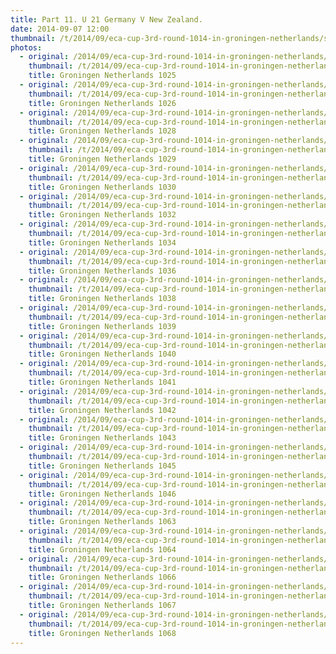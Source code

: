 ```yaml
---
title: Part 11. U 21 Germany V New Zealand.
date: 2014-09-07 12:00
thumbnail: /t/2014/09/eca-cup-3rd-round-1014-in-groningen-netherlands/sunday-07-09-2014/part-11-u-21-germany-v-new-zealand/groningen-netherlands-1025.jpg
photos:
  - original: /2014/09/eca-cup-3rd-round-1014-in-groningen-netherlands/sunday-07-09-2014/part-11-u-21-germany-v-new-zealand/groningen-netherlands-1025.jpg
    thumbnail: /t/2014/09/eca-cup-3rd-round-1014-in-groningen-netherlands/sunday-07-09-2014/part-11-u-21-germany-v-new-zealand/groningen-netherlands-1025.jpg
    title: Groningen Netherlands 1025
  - original: /2014/09/eca-cup-3rd-round-1014-in-groningen-netherlands/sunday-07-09-2014/part-11-u-21-germany-v-new-zealand/groningen-netherlands-1026.jpg
    thumbnail: /t/2014/09/eca-cup-3rd-round-1014-in-groningen-netherlands/sunday-07-09-2014/part-11-u-21-germany-v-new-zealand/groningen-netherlands-1026.jpg
    title: Groningen Netherlands 1026
  - original: /2014/09/eca-cup-3rd-round-1014-in-groningen-netherlands/sunday-07-09-2014/part-11-u-21-germany-v-new-zealand/groningen-netherlands-1028.jpg
    thumbnail: /t/2014/09/eca-cup-3rd-round-1014-in-groningen-netherlands/sunday-07-09-2014/part-11-u-21-germany-v-new-zealand/groningen-netherlands-1028.jpg
    title: Groningen Netherlands 1028
  - original: /2014/09/eca-cup-3rd-round-1014-in-groningen-netherlands/sunday-07-09-2014/part-11-u-21-germany-v-new-zealand/groningen-netherlands-1029.jpg
    thumbnail: /t/2014/09/eca-cup-3rd-round-1014-in-groningen-netherlands/sunday-07-09-2014/part-11-u-21-germany-v-new-zealand/groningen-netherlands-1029.jpg
    title: Groningen Netherlands 1029
  - original: /2014/09/eca-cup-3rd-round-1014-in-groningen-netherlands/sunday-07-09-2014/part-11-u-21-germany-v-new-zealand/groningen-netherlands-1030.jpg
    thumbnail: /t/2014/09/eca-cup-3rd-round-1014-in-groningen-netherlands/sunday-07-09-2014/part-11-u-21-germany-v-new-zealand/groningen-netherlands-1030.jpg
    title: Groningen Netherlands 1030
  - original: /2014/09/eca-cup-3rd-round-1014-in-groningen-netherlands/sunday-07-09-2014/part-11-u-21-germany-v-new-zealand/groningen-netherlands-1032.jpg
    thumbnail: /t/2014/09/eca-cup-3rd-round-1014-in-groningen-netherlands/sunday-07-09-2014/part-11-u-21-germany-v-new-zealand/groningen-netherlands-1032.jpg
    title: Groningen Netherlands 1032
  - original: /2014/09/eca-cup-3rd-round-1014-in-groningen-netherlands/sunday-07-09-2014/part-11-u-21-germany-v-new-zealand/groningen-netherlands-1034.jpg
    thumbnail: /t/2014/09/eca-cup-3rd-round-1014-in-groningen-netherlands/sunday-07-09-2014/part-11-u-21-germany-v-new-zealand/groningen-netherlands-1034.jpg
    title: Groningen Netherlands 1034
  - original: /2014/09/eca-cup-3rd-round-1014-in-groningen-netherlands/sunday-07-09-2014/part-11-u-21-germany-v-new-zealand/groningen-netherlands-1036.jpg
    thumbnail: /t/2014/09/eca-cup-3rd-round-1014-in-groningen-netherlands/sunday-07-09-2014/part-11-u-21-germany-v-new-zealand/groningen-netherlands-1036.jpg
    title: Groningen Netherlands 1036
  - original: /2014/09/eca-cup-3rd-round-1014-in-groningen-netherlands/sunday-07-09-2014/part-11-u-21-germany-v-new-zealand/groningen-netherlands-1038.jpg
    thumbnail: /t/2014/09/eca-cup-3rd-round-1014-in-groningen-netherlands/sunday-07-09-2014/part-11-u-21-germany-v-new-zealand/groningen-netherlands-1038.jpg
    title: Groningen Netherlands 1038
  - original: /2014/09/eca-cup-3rd-round-1014-in-groningen-netherlands/sunday-07-09-2014/part-11-u-21-germany-v-new-zealand/groningen-netherlands-1039.jpg
    thumbnail: /t/2014/09/eca-cup-3rd-round-1014-in-groningen-netherlands/sunday-07-09-2014/part-11-u-21-germany-v-new-zealand/groningen-netherlands-1039.jpg
    title: Groningen Netherlands 1039
  - original: /2014/09/eca-cup-3rd-round-1014-in-groningen-netherlands/sunday-07-09-2014/part-11-u-21-germany-v-new-zealand/groningen-netherlands-1040.jpg
    thumbnail: /t/2014/09/eca-cup-3rd-round-1014-in-groningen-netherlands/sunday-07-09-2014/part-11-u-21-germany-v-new-zealand/groningen-netherlands-1040.jpg
    title: Groningen Netherlands 1040
  - original: /2014/09/eca-cup-3rd-round-1014-in-groningen-netherlands/sunday-07-09-2014/part-11-u-21-germany-v-new-zealand/groningen-netherlands-1041.jpg
    thumbnail: /t/2014/09/eca-cup-3rd-round-1014-in-groningen-netherlands/sunday-07-09-2014/part-11-u-21-germany-v-new-zealand/groningen-netherlands-1041.jpg
    title: Groningen Netherlands 1041
  - original: /2014/09/eca-cup-3rd-round-1014-in-groningen-netherlands/sunday-07-09-2014/part-11-u-21-germany-v-new-zealand/groningen-netherlands-1042.jpg
    thumbnail: /t/2014/09/eca-cup-3rd-round-1014-in-groningen-netherlands/sunday-07-09-2014/part-11-u-21-germany-v-new-zealand/groningen-netherlands-1042.jpg
    title: Groningen Netherlands 1042
  - original: /2014/09/eca-cup-3rd-round-1014-in-groningen-netherlands/sunday-07-09-2014/part-11-u-21-germany-v-new-zealand/groningen-netherlands-1043.jpg
    thumbnail: /t/2014/09/eca-cup-3rd-round-1014-in-groningen-netherlands/sunday-07-09-2014/part-11-u-21-germany-v-new-zealand/groningen-netherlands-1043.jpg
    title: Groningen Netherlands 1043
  - original: /2014/09/eca-cup-3rd-round-1014-in-groningen-netherlands/sunday-07-09-2014/part-11-u-21-germany-v-new-zealand/groningen-netherlands-1045.jpg
    thumbnail: /t/2014/09/eca-cup-3rd-round-1014-in-groningen-netherlands/sunday-07-09-2014/part-11-u-21-germany-v-new-zealand/groningen-netherlands-1045.jpg
    title: Groningen Netherlands 1045
  - original: /2014/09/eca-cup-3rd-round-1014-in-groningen-netherlands/sunday-07-09-2014/part-11-u-21-germany-v-new-zealand/groningen-netherlands-1046.jpg
    thumbnail: /t/2014/09/eca-cup-3rd-round-1014-in-groningen-netherlands/sunday-07-09-2014/part-11-u-21-germany-v-new-zealand/groningen-netherlands-1046.jpg
    title: Groningen Netherlands 1046
  - original: /2014/09/eca-cup-3rd-round-1014-in-groningen-netherlands/sunday-07-09-2014/part-11-u-21-germany-v-new-zealand/groningen-netherlands-1063.jpg
    thumbnail: /t/2014/09/eca-cup-3rd-round-1014-in-groningen-netherlands/sunday-07-09-2014/part-11-u-21-germany-v-new-zealand/groningen-netherlands-1063.jpg
    title: Groningen Netherlands 1063
  - original: /2014/09/eca-cup-3rd-round-1014-in-groningen-netherlands/sunday-07-09-2014/part-11-u-21-germany-v-new-zealand/groningen-netherlands-1064.jpg
    thumbnail: /t/2014/09/eca-cup-3rd-round-1014-in-groningen-netherlands/sunday-07-09-2014/part-11-u-21-germany-v-new-zealand/groningen-netherlands-1064.jpg
    title: Groningen Netherlands 1064
  - original: /2014/09/eca-cup-3rd-round-1014-in-groningen-netherlands/sunday-07-09-2014/part-11-u-21-germany-v-new-zealand/groningen-netherlands-1066.jpg
    thumbnail: /t/2014/09/eca-cup-3rd-round-1014-in-groningen-netherlands/sunday-07-09-2014/part-11-u-21-germany-v-new-zealand/groningen-netherlands-1066.jpg
    title: Groningen Netherlands 1066
  - original: /2014/09/eca-cup-3rd-round-1014-in-groningen-netherlands/sunday-07-09-2014/part-11-u-21-germany-v-new-zealand/groningen-netherlands-1067.jpg
    thumbnail: /t/2014/09/eca-cup-3rd-round-1014-in-groningen-netherlands/sunday-07-09-2014/part-11-u-21-germany-v-new-zealand/groningen-netherlands-1067.jpg
    title: Groningen Netherlands 1067
  - original: /2014/09/eca-cup-3rd-round-1014-in-groningen-netherlands/sunday-07-09-2014/part-11-u-21-germany-v-new-zealand/groningen-netherlands-1068.jpg
    thumbnail: /t/2014/09/eca-cup-3rd-round-1014-in-groningen-netherlands/sunday-07-09-2014/part-11-u-21-germany-v-new-zealand/groningen-netherlands-1068.jpg
    title: Groningen Netherlands 1068
---
```

